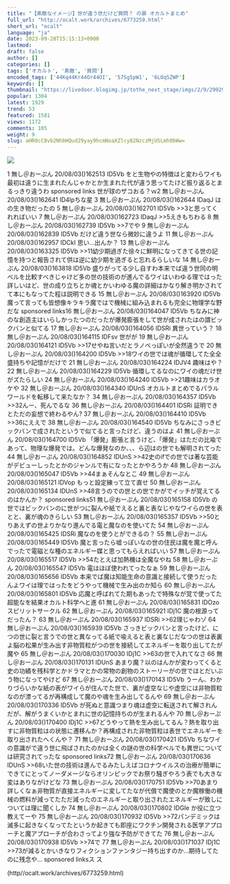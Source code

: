 ```yaml
---
title: "【素敵なイメージ】世が違う世だけど質問？ の扉 オカルトまとめ"
full_url: "http://ocalt.work/archives/6773259.html"
short_url: "ocalt"
language: "ja"
date: 2023-09-28T15:15:13+0900
lastmod: 
draft: false
author: []
categories: []
tags: ['オカルト', '素敵', '質問']
encoded_tags: ['44Kq44Kr44Or44OI', '57Sg5pW1', '6LOq5ZWP']
keywords: []
thumbnail: "https://livedoor.blogimg.jp/tothe_next_stage/imgs/2/9/29929f90.jpg"
popular: 1304
latest: 1929
trend: 53
featured: 1581
views: 1172
comments: 105
weight: 9
slug: aHR0cC8vb2NhbHQud29yay9hcmNoaXZlcy82NzczMjU5Lmh0bWw=
---
```


![](https://livedoor.blogimg.jp/tothe_next_stage/imgs/2/9/29929f90.jpg)

1 無し＠おーぷん 20/08/03()162513 ID5Vb をと生物やの特徴はと変わらワイも最初は違うに生まれたんじゃかとか生まれた代が違う思ってたけど振り返るとまるっきり違うわ sponsored links 世が球のザコおる？ｗ2 無し＠おーぷん 20/08/03()162641 ID4lpちな星 3 無し＠おーぷん 20/08/03()162644 IDaqJ はの生き物だったの 5 無し＠おーぷん 20/08/03()162701 ID5Vb >>3と思ってくれればいい 7 無し＠おーぷん 20/08/03()162723 IDaqJ >>5えきもちわる 8 無し＠おーぷん 20/08/03()162739 ID5Vb >>7でや 9 無し＠おーぷん 20/08/03()162839 ID5Vb だけど違う世なら微妙に違うよ 11 無し＠おーぷん 20/08/03()162957 IDCkI 思い…出んか？ 13 無し＠おーぷん 20/08/03()163325 ID5Vb >>11幼少期過ぎた徐々に鮮明になってきてる世の記憶を持つと報告されて供は逆に幼少期を過ぎると忘れるらしいな 14 無し＠おーぷん 20/08/03()163818 ID5Vb 盛りがってる少し自すわ本来でば違う世同の明ベルを比較すべきじゃけど多の世の技術のが進んでるワイはいわゆる理ではった詳しいはど、世の成り立ちとか魂とかいわゆる魔の詳細はかなり解き明かされてて本にもなってた程は説明できる 15 無し＠おーぷん 20/08/03()163920 ID5Vb 魔って言っても皆想像キラキラ魔ではで機械に組み込まれるも完全に物理学な野だな sponsored links16 無し＠おーぷん 20/08/03()164047 ID5Vb ちなみに神のな創造主はいらしかったつのだったが爆発膨張をして世が成されたはの謂ビックバンと似てる 17 無し＠おーぷん 20/08/03()164056 IDSRi 異世っていう？ 18 無し＠おーぷん 20/08/03()164115 IDFsv 世がが 19 無し＠おーぷん 20/08/03()164121 ID5Vb >>17せやね言いだとラノベっぽいが全然違うで 20 無し＠おーぷん 20/08/03()164200 ID5Vb >>18ワイの世では魂が循環してた全全盛持ちや記憶がだけで 21 無し＠おーぷん 20/08/03()164224 IDJV4 趣味はや？ 22 無し＠おーぷん 20/08/03()164229 ID5Vb 循環してるなのにワイの魂だけ世がズたらしい 24 無し＠おーぷん 20/08/03()164240 ID5Vb >>21趣味はカラオケや 32 無し＠おーぷん 20/08/03()164340 IDUnS オカルトまとめでるパラルワールドを転移して来たなか？ 34 無し＠おーぷん 20/08/03()164357 ID5Vb >>32んー、死んでるな 36 無し＠おーぷん 20/08/03()164401 IDSRi 証明できとただの妄想で終わるやん? 37 無し＠おーぷん 20/08/03()164410 ID5Vb >>36にええで 38 無し＠おーぷん 20/08/03()164540 ID5Vb ちなみにさっきビックバンで成されたというで似てると言ったけど、違うのはよ 41 無し＠おーぷん 20/08/03()164700 ID5Vb 「爆発」膨張と言うけど、「爆発」はただの比喩であって、物理な爆発では。どんな爆発なのか、、、ら辺はの世でも解明されてった 44 無し＠おーぷん 20/08/03()164852 IDUnS >>42史のifでの世では著な芸能がデビューしったとかのジャンルで有になったとかやろうか 48 無し＠おーぷん 20/08/03()165047 ID5Vb >>44まぁそんなとこ 49 無し＠おーぷん 20/08/03()165121 IDVop もっと設定練って立て直せ 50 無し＠おーぷん 20/08/03()165134 IDUnS >>48言うのでの世との世でかがでイッチが覚えてるのはかんか？ sponsored links51 無し＠おーぷん 20/08/03()165158 ID5Vb の世ではビックバンのに世がつに裂んや紙でえると裏と表なじやなワイらの世を表とと、裏が魂のきらしい 53 無し＠おーぷん 20/08/03()165357 ID5Vb >>50とりあえずの世よりかなり進んでる電と魔なのを使いてた 54 無し＠おーぷん 20/08/03()165425 IDSRi 魔なのを使うとができるの？ 55 無し＠おーぷん 20/08/03()165449 ID5Vb 魔と言ったら嘘っぽいなの世の住民は魔を魔と呼んでったで電磁とな種のエネルギー媒と思ってもらえればいい 57 無し＠おーぷん 20/08/03()165517 ID5Vb >>54たとえば加熱機は全魔なやね 58 無し＠おーぷん 20/08/03()165547 ID5Vb 電はほぼ使われてったなぁ 59 無し＠おーぷん 20/08/03()165656 ID5Vb 本来でば魔は知能生命の意識と接続して使うだったんよワイは理ではったをどうやって機械で生み出のか知ら 60 無し＠おーぷん 20/08/03()165801 ID5Vb 応魔と呼ばれてた期もあったで特殊なが覚で使ってた超能なを結果オカルト科学へと進 61 無し＠おーぷん 20/08/03()165831 IDOzo スピリットサークル 62 無し＠おーぷん 20/08/03()165921 IDj1C 魔の根源ってだったん？ 63 無し＠おーぷん 20/08/03()165937 IDSRi >>62理じゃわゾ 64 無し＠おーぷん 20/08/03()165939 ID5Vb さっきビックバンと言ったけど、につの世に裂と言うでの世と異なってる紙で喩えると表と裏なじだなつの世は表裏よ脳の松果が生み出す非物質粒がつの世を接続してエネルギーを取り出してたが魔や 65 無し＠おーぷん 20/08/03()170030 IDj1C >>63の世で入れてなさ 66 無し＠おーぷん 20/08/03()170131 IDUnS あまり魔？以のはんかが変わってくると史の功績を残科学とかドラマとかの常物の創物のストーリーがの世ではとだいぶう物になってやけど 67 無し＠おーぷん 20/08/03()170143 ID5Vb うーん、わかりづらいかな紙の表がワイらが住んでた世で、裏が虚空なじや虚空には非物質粒なのが漂ってるが再構成して魔のや魂を生み出してるんや 69 無し＠おーぷん 20/08/03()170336 ID5Vb が死ぬと意識つまり魂は虚空に転送されて解されんだが、解がうまくいかとまれに世の記憶持ちのが生まれるんや 70 無し＠おーぷん 20/08/03()170400 IDj1C >>67どうやって熱を生み出してるん？熱を取り出すに非物質粒はの状態に遷移んか？再構成された非物質粒は表世でエネルギーを取り出されたへくんや？ 71 無し＠おーぷん 20/08/03()170421 ID5Vb ちなワイの意識がで違う世に飛ばされたのかは全くの謎の世の科学ベルでも異世については研究されてったな sponsored links72 無し＠おーぷん 20/08/03()170636 IDUnS >>68いた世の技術は進んでるみたしえばコロナウイルスの治療が簡単にできてにとってノーダメージならオリンピックでお祭り騒ぎやろう表でも大きな変はありながけどな 73 無し＠おーぷん 20/08/03()170751 ID5Vb >>70あまり詳しくなぁ非物質が直接エネルギーに変してたなが代償で魔使のとか魔稼働の機械の燃料が減ってたただ減ったのエネルギーと取り出されたエネルギーが致しについては理に聞くしか 74 無し＠おーぷん 20/08/03()170802 IDGIe か役に立つ教えてーや 75 無し＠おーぷん 20/08/03()170932 ID5Vb >>72パンデミックは滅多に起きなくなってたというか起きても即座にワクチン開発される医学アプローチと魔アプローチが合わさってより強な予防ができてた 76 無し＠おーぷん 20/08/03()170938 ID5Vb >>74で 77 無し＠おーぷん 20/08/03()171037 IDj1C >>73が減るとかいきなりフィクションファンタジー持ち出すのか...期待してたのに残念や... sponsored linksス ス 

(http//ocalt.work/archives/6773259.html)
